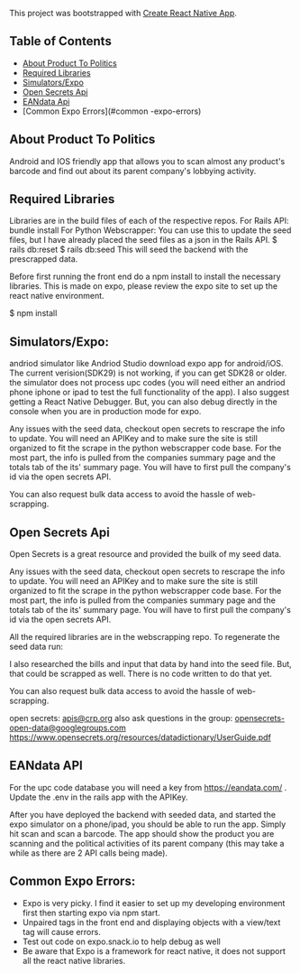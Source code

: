 This project was bootstrapped with [Create React Native App](https://github.com/react-community/create-react-native-app).



## Table of Contents
* [About Product To Politics](#about-product-to-politics)
* [Required Libraries](#required-libraries)
* [Simulators/Expo](#simulators/expo)
* [Open Secrets Api](#open-secrets-api)
* [EANdata Api](#eandata-api)
* [Common Expo Errors](#common -expo-errors)





## About Product To Politics

Android and IOS friendly app that allows you to scan almost any product's barcode and find out about its parent company's lobbying activity. 

## Required Libraries
Libraries are in the build files of each of the respective repos.
For Rails API: bundle install
For Python Webscrapper: You can use this to update the seed files, but I have already placed the seed files as a json in the Rails API.
$ rails db:reset
$ rails db:seed
This will seed the backend with the prescrapped data.

Before first running the front end do a npm install to install the necessary libraries.
This is made on expo, please review the expo site to set up the react native environment.

$ npm install



## Simulators/Expo:
andriod simulator like Andriod Studio
download expo app for android/iOS. The current verision(SDK29) is not working, if you can get SDK28 or older.
the simulator does not process upc codes (you will need either an andriod phone iphone or ipad to test the full functionality of the app).
I also suggest getting a React Native Debugger. But, you can also debug directly in the console when you are in production mode for expo.

Any issues with the seed data, checkout open secrets to rescrape the info to update. You will need an APIKey and to make sure the site is still organized to fit the scrape in the python webscrapper code base. For the most part, the info is pulled from the companies summary page and the totals tab of the its' summary page. You will have to first pull the company's id via the open secrets API. 

You can also request bulk data access to avoid the hassle of web-scrapping.

## Open Secrets Api
Open Secrets is a great resource and provided the builk of my seed data.

Any issues with the seed data, checkout open secrets to rescrape the info to update. You will need an APIKey and to make sure the site is still organized to fit the scrape in the python webscrapper code base. For the most part, the info is pulled from the companies summary page and the totals tab of the its' summary page. You will have to first pull the company's id via the open secrets API. 

All the required libraries are in the webscrapping repo. To regenerate the seed data run:

I also researched the bills and input that data by hand into the seed file. But, that could be scrapped as well. There is no code written to do that yet.

You can also request bulk data access to avoid the hassle of web-scrapping.

open secrets: apis@crp.org
also ask questions in the group: opensecrets-open-data@googlegroups.com
https://www.opensecrets.org/resources/datadictionary/UserGuide.pdf

## EANdata API
For the upc code database you will need a key from https://eandata.com/ . Update the .env in the rails app with the APIKey.

After you have deployed the backend with seeded data, and started the expo simulator on a phone/ipad, you should be able to run the app. Simply hit scan and scan a barcode. The app should show the product you are scanning and the political activities of its parent company (this may take a while as there are 2 API calls being made).

## Common Expo Errors:
- Expo is very picky. I find it easier to set up my developing environment first then starting expo via npm start.
- Unpaired tags in the front end and displaying objects with a view/text tag will cause errors.
- Test out code on expo.snack.io to help debug as well
- Be aware that Expo is a framework for react native, it does not support all the react native libraries.
